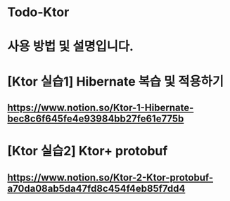 # Todo-Ktor
사용 방법 및 설명입니다.
=======================================
# [Ktor 실습1] Hibernate 복습 및 적용하기
## https://www.notion.so/Ktor-1-Hibernate-bec8c6f645fe4e93984bb27fe61e775b

# [Ktor 실습2] Ktor+ protobuf
## https://www.notion.so/Ktor-2-Ktor-protobuf-a70da08ab5da47fd8c454f4eb85f7dd4
